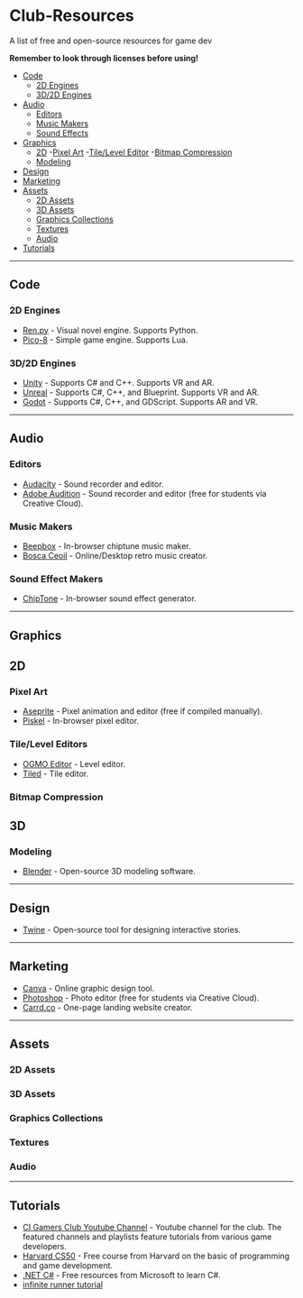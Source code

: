 # Club-Resources
A list of free and open-source resources for game dev

<!--future club logo image here-->

**Remember to look through licenses before using!**

- [Code](#code)
  - [2D Engines](#2d-engines)
  - [3D/2D Engines](#3d2d-engines)
- [Audio](#audio)
  - [Editors](#editors)
  - [Music Makers](#music-makers)
  - [Sound Effects](#sound-effect-makers)
- [Graphics](#graphics)
  - [2D](#2d)
    -[Pixel Art](#pixel-art)
    -[Tile/Level Editor](#tilelevel-editor)
    -[Bitmap Compression](#bitmap-compression)
  - [Modeling](#modeling)
- [Design](#design)
- [Marketing](#marketing)
- [Assets](#assets)
  - [2D Assets](#2d-assets)
  - [3D Assets](#3d-assets)
  - [Graphics Collections](#graphics-collections)
  - [Textures](#textures)
  - [Audio](#audio-assets)
- [Tutorials](#tutorials)

--------
Code
--------
### 2D Engines

* [Ren.py](https://www.renpy.org/) - Visual novel engine. Supports Python.
* [Pico-8](https://www.lexaloffle.com/pico-8.php) - Simple game engine. Supports Lua.

### 3D/2D Engines
* [Unity](https://unity.com/) - Supports C# and C++. Supports VR and AR. 
* [Unreal](https://www.unrealengine.com/en-US) - Supports C#, C++, and Blueprint. Supports VR and AR.
* [Godot](https://godotengine.org/) - Supports C#, C++, and GDScript. Supports AR and VR.

--------
Audio
--------
### Editors
* [Audacity](https://www.audacityteam.org/) - Sound recorder and editor.
* [Adobe Audition](https://www.adobe.com/products/audition.html) - Sound recorder and editor (free for students via Creative Cloud).

### Music Makers
* [Beepbox](https://www.beepbox.co/) - In-browser chiptune music maker.
* [Bosca Ceoil](https://boscaceoil.net/) - Online/Desktop retro music creator.

### Sound Effect Makers
* [ChipTone](https://sfbgames.itch.io/chiptone) - In-browser sound effect generator.

--------
Graphics
--------
## 2D
### Pixel Art
* [Aseprite](https://github.com/aseprite/aseprite/blob/main/INSTALL.md) - Pixel animation and editor (free if compiled manually).
* [Piskel](https://www.piskelapp.com/) - In-browser pixel editor.

### Tile/Level Editors
* [OGMO Editor](https://ogmo-editor-3.github.io/) - Level editor.
* [Tiled](https://www.mapeditor.org/) - Tile editor.

### Bitmap Compression

## 3D
### Modeling
* [Blender](https://www.blender.org/) - Open-source 3D modeling software.


--------
Design
--------
* [Twine](http://twinery.org/) - Open-source tool for designing interactive stories.

--------
Marketing
--------
* [Canva](https://www.canva.com/) - Online graphic design tool.
* [Photoshop](https://www.adobe.com/creativecloud.html) - Photo editor (free for students via Creative Cloud).
* [Carrd.co](https://carrd.co/) - One-page landing website creator.


--------
Assets
--------
### 2D Assets
### 3D Assets
### Graphics Collections
### Textures
### Audio

--------
Tutorials
--------
* [CI Gamers Club Youtube Channel](https://www.youtube.com/channel/UCaLUNY1KWzoVoiAhESU3wrA) - Youtube channel for the club. The featured channels and playlists feature tutorials from various game developers. 
* [Harvard CS50](https://pll.harvard.edu/course/cs50s-introduction-game-development?delta=0) - Free course from Harvard on the basic of programming and game development.
* [.NET C#](https://dotnet.microsoft.com/en-us/learn/csharp) - Free resources from Microsoft to learn C#.
* [infinite runner tutorial](https://www.youtube.com/watch?v=M4O8UOEl5Tg)
